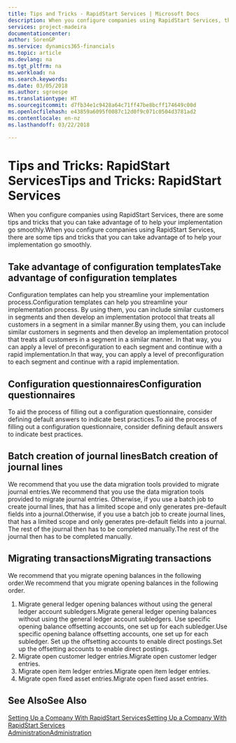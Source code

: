 ```yaml
---
title: Tips and Tricks - RapidStart Services | Microsoft Docs
description: When you configure companies using RapidStart Services, there are some tips and tricks that you can take advantage of to help your implementation go smoothly.
services: project-madeira
documentationcenter: 
author: SorenGP
ms.service: dynamics365-financials
ms.topic: article
ms.devlang: na
ms.tgt_pltfrm: na
ms.workload: na
ms.search.keywords: 
ms.date: 03/05/2018
ms.author: sgroespe
ms.translationtype: HT
ms.sourcegitcommit: d7fb34e1c9428a64c71ff47be8bcff174649c00d
ms.openlocfilehash: e43859a6095f0087c12d0f9c071c0504d3781ad2
ms.contentlocale: en-nz
ms.lasthandoff: 03/22/2018

---
```

# <a name="tips-and-tricks-rapidstart-services"></a><span data-ttu-id="a5bae-103">Tips and Tricks: RapidStart Services</span><span class="sxs-lookup"><span data-stu-id="a5bae-103">Tips and Tricks: RapidStart Services</span></span>
<span data-ttu-id="a5bae-104">When you configure companies using RapidStart Services, there are some tips and tricks that you can take advantage of to help your implementation go smoothly.</span><span class="sxs-lookup"><span data-stu-id="a5bae-104">When you configure companies using RapidStart Services, there are some tips and tricks that you can take advantage of to help your implementation go smoothly.</span></span>  

## <a name="take-advantage-of-configuration-templates"></a><span data-ttu-id="a5bae-105">Take advantage of configuration templates</span><span class="sxs-lookup"><span data-stu-id="a5bae-105">Take advantage of configuration templates</span></span>  
<span data-ttu-id="a5bae-106">Configuration templates can help you streamline your implementation process.</span><span class="sxs-lookup"><span data-stu-id="a5bae-106">Configuration templates can help you streamline your implementation process.</span></span> <span data-ttu-id="a5bae-107">By using them, you can include similar customers in segments and then develop an implementation protocol that treats all customers in a segment in a similar manner.</span><span class="sxs-lookup"><span data-stu-id="a5bae-107">By using them, you can include similar customers in segments and then develop an implementation protocol that treats all customers in a segment in a similar manner.</span></span> <span data-ttu-id="a5bae-108">In that way, you can apply a level of preconfiguration to each segment and continue with a rapid implementation.</span><span class="sxs-lookup"><span data-stu-id="a5bae-108">In that way, you can apply a level of preconfiguration to each segment and continue with a rapid implementation.</span></span>  

## <a name="configuration-questionnaires"></a><span data-ttu-id="a5bae-109">Configuration questionnaires</span><span class="sxs-lookup"><span data-stu-id="a5bae-109">Configuration questionnaires</span></span>  
<span data-ttu-id="a5bae-110">To aid the process of filling out a configuration questionnaire, consider defining default answers to indicate best practices.</span><span class="sxs-lookup"><span data-stu-id="a5bae-110">To aid the process of filling out a configuration questionnaire, consider defining default answers to indicate best practices.</span></span>  

## <a name="batch-creation-of-journal-lines"></a><span data-ttu-id="a5bae-111">Batch creation of journal lines</span><span class="sxs-lookup"><span data-stu-id="a5bae-111">Batch creation of journal lines</span></span>  
<span data-ttu-id="a5bae-112">We recommend that you use the data migration tools provided to migrate journal entries.</span><span class="sxs-lookup"><span data-stu-id="a5bae-112">We recommend that you use the data migration tools provided to migrate journal entries.</span></span> <span data-ttu-id="a5bae-113">Otherwise, if you use a batch job to create journal lines, that has a limited scope and only generates pre-default fields into a journal.</span><span class="sxs-lookup"><span data-stu-id="a5bae-113">Otherwise, if you use a batch job to create journal lines, that has a limited scope and only generates pre-default fields into a journal.</span></span> <span data-ttu-id="a5bae-114">The rest of the journal then has to be completed manually.</span><span class="sxs-lookup"><span data-stu-id="a5bae-114">The rest of the journal then has to be completed manually.</span></span>  

## <a name="migrating-transactions"></a><span data-ttu-id="a5bae-115">Migrating transactions</span><span class="sxs-lookup"><span data-stu-id="a5bae-115">Migrating transactions</span></span>  
<span data-ttu-id="a5bae-116">We recommend that you migrate opening balances in the following order.</span><span class="sxs-lookup"><span data-stu-id="a5bae-116">We recommend that you migrate opening balances in the following order.</span></span>  

1.  <span data-ttu-id="a5bae-117">Migrate general ledger opening balances without using the general ledger account subledgers.</span><span class="sxs-lookup"><span data-stu-id="a5bae-117">Migrate general ledger opening balances without using the general ledger account subledgers.</span></span> <span data-ttu-id="a5bae-118">Use specific opening balance offsetting accounts, one set up for each subledger.</span><span class="sxs-lookup"><span data-stu-id="a5bae-118">Use specific opening balance offsetting accounts, one set up for each subledger.</span></span> <span data-ttu-id="a5bae-119">Set up the offsetting accounts to enable direct postings.</span><span class="sxs-lookup"><span data-stu-id="a5bae-119">Set up the offsetting accounts to enable direct postings.</span></span>  
2.  <span data-ttu-id="a5bae-120">Migrate open customer ledger entries.</span><span class="sxs-lookup"><span data-stu-id="a5bae-120">Migrate open customer ledger entries.</span></span>  
3.  <span data-ttu-id="a5bae-121">Migrate open item ledger entries.</span><span class="sxs-lookup"><span data-stu-id="a5bae-121">Migrate open item ledger entries.</span></span>  
4.  <span data-ttu-id="a5bae-122">Migrate open fixed asset entries.</span><span class="sxs-lookup"><span data-stu-id="a5bae-122">Migrate open fixed asset entries.</span></span>  

## <a name="see-also"></a><span data-ttu-id="a5bae-123">See Also</span><span class="sxs-lookup"><span data-stu-id="a5bae-123">See Also</span></span>  
[<span data-ttu-id="a5bae-124">Setting Up a Company With RapidStart Services</span><span class="sxs-lookup"><span data-stu-id="a5bae-124">Setting Up a Company With RapidStart Services</span></span>](admin-set-up-a-company-with-rapidstart.md)  
[<span data-ttu-id="a5bae-125">Administration</span><span class="sxs-lookup"><span data-stu-id="a5bae-125">Administration</span></span>](admin-setup-and-administration.md)

